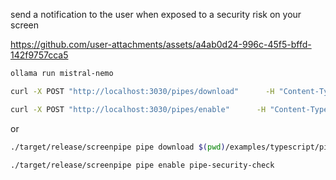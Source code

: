 
send a notification to the user when exposed to a security risk on your screen



https://github.com/user-attachments/assets/a4ab0d24-996c-45f5-bffd-142f9757cca5




```bash
ollama run mistral-nemo
```

```bash
curl -X POST "http://localhost:3030/pipes/download"      -H "Content-Type: application/json"      -d '{"url": "$(pwd)/examples/typescript/pipe-security-check"}'

curl -X POST "http://localhost:3030/pipes/enable"      -H "Content-Type: application/json"      -d '{"pipe_id": "pipe-security-check"}'
```

or

```bash
./target/release/screenpipe pipe download $(pwd)/examples/typescript/pipe-security-check

./target/release/screenpipe pipe enable pipe-security-check
```



